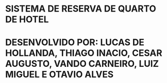 # SISTEMA DE RESERVA DE QUARTO DE HOTEL
# DESENVOLVIDO POR: LUCAS DE HOLLANDA, THIAGO INACIO, CESAR AUGUSTO, VANDO CARNEIRO, LUIZ MIGUEL E OTAVIO ALVES
